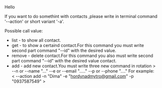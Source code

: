 Hello

If you want to do somethint with contacts ,please write in terminal command
'--action' or short variant '-a'.

Possible call value:

- list - to show all contact.
- get - to show a certaind contact.For this command you must write second part
  command "--id" with the desired value.
- remove - delete contact.For this command you also must write second part
  command "--id" with the desired value contact.
- add - add new contact.You must write three new command in rotation > --n or
    --name "..." --e or --email "....." --p or --phone "...." For example: <
    --action add -n "Dima" -e "hordynadmytro@gmail.com" -p "0937587549" >
